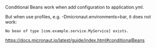 Conditional Beans work when add configuration to application.yml.

But when use profiles, e.g. -Dmicronaut.environments=bar, it does not work:
```
No bean of type [com.example.service.MyService] exists.
```

https://docs.micronaut.io/latest/guide/index.html#conditionalBeans
